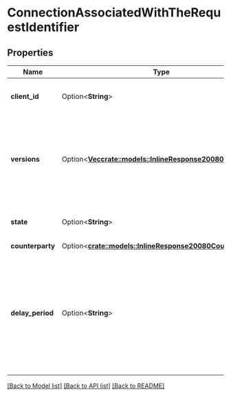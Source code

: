 # ConnectionAssociatedWithTheRequestIdentifier

## Properties

Name | Type | Description | Notes
------------ | ------------- | ------------- | -------------
**client_id** | Option<**String**> | client associated with this connection. | [optional]
**versions** | Option<[**Vec<crate::models::InlineResponse20080Versions>**](inline_response_200_80_versions.md)> | IBC version which can be utilised to determine encodings or protocols for channels or packets utilising this connection. | [optional]
**state** | Option<**String**> | current state of the connection end. | [optional][default to State_UNINITIALIZEDUNSPECIFIED]
**counterparty** | Option<[**crate::models::InlineResponse20080Counterparty**](inline_response_200_80_counterparty.md)> |  | [optional]
**delay_period** | Option<**String**> | delay period that must pass before a consensus state can be used for packet-verification NOTE: delay period logic is only implemented by some clients. | [optional]

[[Back to Model list]](../README.md#documentation-for-models) [[Back to API list]](../README.md#documentation-for-api-endpoints) [[Back to README]](../README.md)


